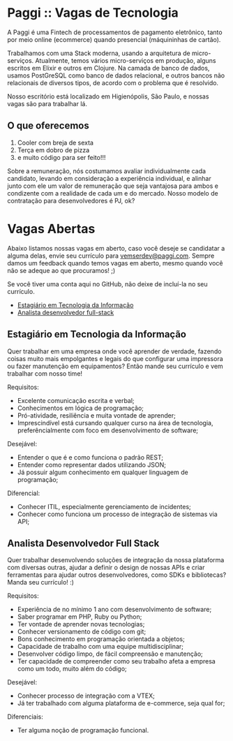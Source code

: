 # Paggi :: Vagas de Tecnologia

A Paggi é uma Fintech de processamentos de pagamento eletrônico, tanto por meio online (ecommerce) quando presencial (máquininhas de cartão).

Trabalhamos com uma Stack moderna, usando a arquitetura de micro-serviços. Atualmente, temos vários micro-serviços em produção, alguns escritos em Elixir e outros em Clojure. Na camada de banco de dados, usamos PostGreSQL como banco de dados relacional, e outros bancos não relacionais de diversos tipos, de acordo com o problema que é resolvido.

Nosso escritório está localizado em Higienópolis, São Paulo, e nossas vagas são para trabalhar lá.

## O que oferecemos

1. Cooler com breja de sexta
2. Terça em dobro de pizza
3. e muito código para ser feito!!!

Sobre a remuneração, nós costumamos avaliar individualmente cada candidato, levando em consideração a experiência individual, e alinhar junto com ele um valor de remuneração que seja vantajosa para ambos e condizente com a realidade de cada um e do mercado. Nosso modelo de contratação para desenvolvedores é PJ, ok?

# Vagas Abertas

Abaixo listamos nossas vagas em aberto, caso você deseje se candidatar a alguma delas, envie seu currículo para vemserdev@paggi.com. Sempre damos um feedback quando temos vagas em aberto, mesmo quando você não se adeque ao que procuramos! ;)

Se você tiver uma conta aqui no GitHub, não deixe de incluí-la no seu currículo.

* [Estagiário em Tecnologia da Informação](#estario-em-tecnologia-da-informação)
* [Analista desenvolvedor full-stack](#analista-desenvolvedor-full-stack)

## Estagiário em Tecnologia da Informação

Quer trabalhar em uma empresa onde você aprender de verdade, fazendo coisas muito mais empolgantes e legais do que configurar uma impressora ou fazer manutenção em equipamentos? Então mande seu currículo e vem trabalhar com nosso time!

Requisitos:

* Excelente comunicação escrita e verbal;
* Conhecimentos em lógica de programação;
* Pró-atividade, resiliência e muita vontade de aprender;
* Imprescindível está cursando qualquer curso na área de tecnologia, preferêncialmente com foco em desenvolvimento de software;


Desejável:

* Entender o que é e como funciona o padrão REST;
* Entender como representar dados utilizando JSON;
* Já possuir algum conhecimento em qualquer linguagem de programação;


Diferencial:

* Conhecer ITIL, especialmente gerenciamento de incidentes;
* Conhecer como funciona um processo de integração de sistemas via API;


## Analista Desenvolvedor Full Stack

Quer trabalhar desenvolvendo soluções de integração da nossa plataforma com diversas outras, ajudar a definir o design de nossas APIs e criar ferramentas para ajudar outros desenvolvedores, como SDKs e bibliotecas? Manda seu currículo! :)


Requisitos:
* Experiência de no mínimo 1 ano com desenvolvimento de software;
* Saber programar em PHP, Ruby ou Python;
* Ter vontade de aprender novas tecnologias;
* Conhecer versionamento de código com git;
* Bons conhecimento em programação orientada a objetos;
* Capacidade de trabalho com uma equipe multidisciplinar;
* Desenvolver código limpo, de fácil compreensão e manutenção;
* Ter capacidade de compreender como seu trabalho afeta a empresa como um todo, muito além do código;


Desejável:
* Conhecer processo de integração com a VTEX;
* Já ter trabalhado com alguma plataforma de e-commerce, seja qual for;


Diferenciais:
* Ter alguma noção de programação funcional.
